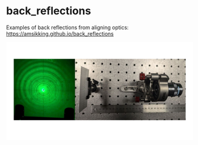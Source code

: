 # back_reflections
Examples of back reflections from aligning optics: https://amsikking.github.io/back_reflections

![social_preview](https://github.com/amsikking/back_reflections/blob/master/social_preview.png)
